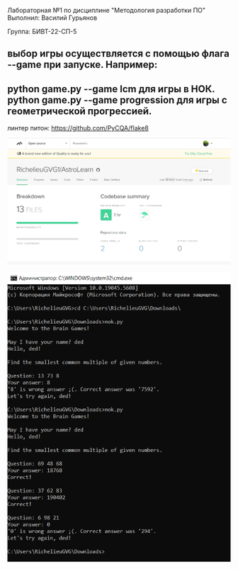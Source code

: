 Лабораторная №1 по дисциплине "Методология разработки ПО"
Выполнил: Василий Гурьянов

Группа: БИВТ-22-СП-5

выбор игры осуществляется с помощью флага --game при запуске. Например:
---
python game.py --game lcm для игры в НОК.
python game.py --game progression для игры с геометрической прогрессией.
---
линтер питон: https://github.com/PyCQA/flake8

![Иллюстрация](image_2025-03-23_14-47-43.png)

![Игра НОК](image_2025-03-23_15-05-32.png)
